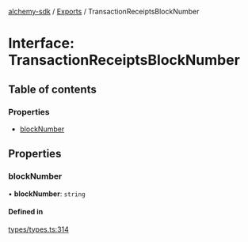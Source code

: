[alchemy-sdk](../README.md) / [Exports](../modules.md) / TransactionReceiptsBlockNumber

# Interface: TransactionReceiptsBlockNumber

## Table of contents

### Properties

- [blockNumber](TransactionReceiptsBlockNumber.md#blocknumber)

## Properties

### blockNumber

• **blockNumber**: `string`

#### Defined in

[types/types.ts:314](https://github.com/alchemyplatform/alchemy-sdk-js/blob/31c6d92/src/types/types.ts#L314)

